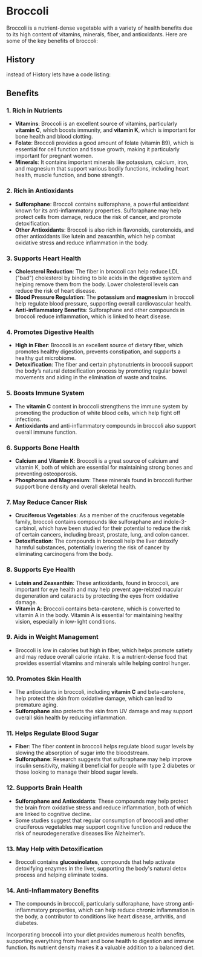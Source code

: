 # Broccoli

<div class="listing" data-href="listings/sample1.md" />

Broccoli is a nutrient-dense vegetable with a variety of health benefits due to its high content of vitamins, minerals, fiber, and antioxidants. Here are some of the key benefits of broccoli:

## History

instead of History lets have a code listing:

<div class="listing listingtitle" data-href="listings/sample1.md" />

## Benefits

### 1. Rich in Nutrients
   - **Vitamins**: Broccoli is an excellent source of vitamins, particularly **vitamin C**, which boosts immunity, and **vitamin K**, which is important for bone health and blood clotting.
   - **Folate**: Broccoli provides a good amount of folate (vitamin B9), which is essential for cell function and tissue growth, making it particularly important for pregnant women.
   - **Minerals**: It contains important minerals like potassium, calcium, iron, and magnesium that support various bodily functions, including heart health, muscle function, and bone strength.

### 2. Rich in Antioxidants
   - **Sulforaphane**: Broccoli contains sulforaphane, a powerful antioxidant known for its anti-inflammatory properties. Sulforaphane may help protect cells from damage, reduce the risk of cancer, and promote detoxification.
   - **Other Antioxidants**: Broccoli is also rich in flavonoids, carotenoids, and other antioxidants like lutein and zeaxanthin, which help combat oxidative stress and reduce inflammation in the body.

### 3. Supports Heart Health
   - **Cholesterol Reduction**: The fiber in broccoli can help reduce LDL ("bad") cholesterol by binding to bile acids in the digestive system and helping remove them from the body. Lower cholesterol levels can reduce the risk of heart disease.
   - **Blood Pressure Regulation**: The **potassium** and **magnesium** in broccoli help regulate blood pressure, supporting overall cardiovascular health.
   - **Anti-inflammatory Benefits**: Sulforaphane and other compounds in broccoli reduce inflammation, which is linked to heart disease.

### 4. Promotes Digestive Health
   - **High in Fiber**: Broccoli is an excellent source of dietary fiber, which promotes healthy digestion, prevents constipation, and supports a healthy gut microbiome.
   - **Detoxification**: The fiber and certain phytonutrients in broccoli support the body’s natural detoxification process by promoting regular bowel movements and aiding in the elimination of waste and toxins.

### 5. Boosts Immune System
   - The **vitamin C** content in broccoli strengthens the immune system by promoting the production of white blood cells, which help fight off infections.
   - **Antioxidants** and anti-inflammatory compounds in broccoli also support overall immune function.

### 6. Supports Bone Health
   - **Calcium and Vitamin K**: Broccoli is a great source of calcium and vitamin K, both of which are essential for maintaining strong bones and preventing osteoporosis.
   - **Phosphorus and Magnesium**: These minerals found in broccoli further support bone density and overall skeletal health.

### 7. May Reduce Cancer Risk
   - **Cruciferous Vegetables**: As a member of the cruciferous vegetable family, broccoli contains compounds like sulforaphane and indole-3-carbinol, which have been studied for their potential to reduce the risk of certain cancers, including breast, prostate, lung, and colon cancer.
   - **Detoxification**: The compounds in broccoli help the liver detoxify harmful substances, potentially lowering the risk of cancer by eliminating carcinogens from the body.

### 8. Supports Eye Health
   - **Lutein and Zeaxanthin**: These antioxidants, found in broccoli, are important for eye health and may help prevent age-related macular degeneration and cataracts by protecting the eyes from oxidative damage.
   - **Vitamin A**: Broccoli contains beta-carotene, which is converted to vitamin A in the body. Vitamin A is essential for maintaining healthy vision, especially in low-light conditions.

### 9. Aids in Weight Management
   - Broccoli is low in calories but high in fiber, which helps promote satiety and may reduce overall calorie intake. It is a nutrient-dense food that provides essential vitamins and minerals while helping control hunger.

### 10. Promotes Skin Health
   - The antioxidants in broccoli, including **vitamin C** and beta-carotene, help protect the skin from oxidative damage, which can lead to premature aging.
   - **Sulforaphane** also protects the skin from UV damage and may support overall skin health by reducing inflammation.

### 11. Helps Regulate Blood Sugar
   - **Fiber**: The fiber content in broccoli helps regulate blood sugar levels by slowing the absorption of sugar into the bloodstream.
   - **Sulforaphane**: Research suggests that sulforaphane may help improve insulin sensitivity, making it beneficial for people with type 2 diabetes or those looking to manage their blood sugar levels.

### 12. Supports Brain Health
   - **Sulforaphane and Antioxidants**: These compounds may help protect the brain from oxidative stress and reduce inflammation, both of which are linked to cognitive decline.
   - Some studies suggest that regular consumption of broccoli and other cruciferous vegetables may support cognitive function and reduce the risk of neurodegenerative diseases like Alzheimer’s.

### 13. May Help with Detoxification
   - Broccoli contains **glucosinolates**, compounds that help activate detoxifying enzymes in the liver, supporting the body's natural detox process and helping eliminate toxins.

### 14. Anti-Inflammatory Benefits
   - The compounds in broccoli, particularly sulforaphane, have strong anti-inflammatory properties, which can help reduce chronic inflammation in the body, a contributor to conditions like heart disease, arthritis, and diabetes.

Incorporating broccoli into your diet provides numerous health benefits, supporting everything from heart and bone health to digestion and immune function. Its nutrient density makes it a valuable addition to a balanced diet.
